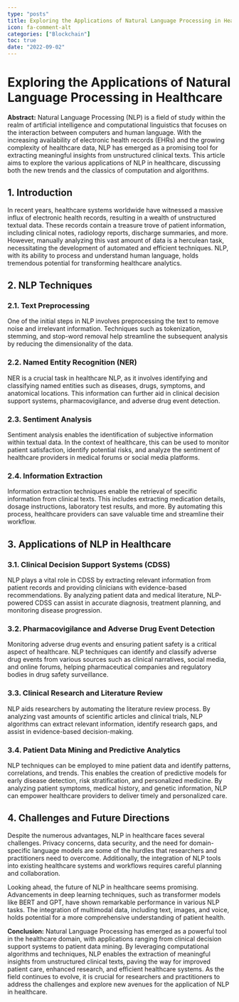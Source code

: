 ```yaml
---
type: "posts"
title: Exploring the Applications of Natural Language Processing in Healthcare
icon: fa-comment-alt
categories: ["Blockchain"]
toc: true
date: "2022-09-02"
---
```




# Exploring the Applications of Natural Language Processing in Healthcare

**Abstract:**
Natural Language Processing (NLP) is a field of study within the realm of artificial intelligence and computational linguistics that focuses on the interaction between computers and human language. With the increasing availability of electronic health records (EHRs) and the growing complexity of healthcare data, NLP has emerged as a promising tool for extracting meaningful insights from unstructured clinical texts. This article aims to explore the various applications of NLP in healthcare, discussing both the new trends and the classics of computation and algorithms.

## 1. Introduction
In recent years, healthcare systems worldwide have witnessed a massive influx of electronic health records, resulting in a wealth of unstructured textual data. These records contain a treasure trove of patient information, including clinical notes, radiology reports, discharge summaries, and more. However, manually analyzing this vast amount of data is a herculean task, necessitating the development of automated and efficient techniques. NLP, with its ability to process and understand human language, holds tremendous potential for transforming healthcare analytics.

## 2. NLP Techniques
### 2.1. Text Preprocessing
One of the initial steps in NLP involves preprocessing the text to remove noise and irrelevant information. Techniques such as tokenization, stemming, and stop-word removal help streamline the subsequent analysis by reducing the dimensionality of the data.

### 2.2. Named Entity Recognition (NER)
NER is a crucial task in healthcare NLP, as it involves identifying and classifying named entities such as diseases, drugs, symptoms, and anatomical locations. This information can further aid in clinical decision support systems, pharmacovigilance, and adverse drug event detection.

### 2.3. Sentiment Analysis
Sentiment analysis enables the identification of subjective information within textual data. In the context of healthcare, this can be used to monitor patient satisfaction, identify potential risks, and analyze the sentiment of healthcare providers in medical forums or social media platforms.

### 2.4. Information Extraction
Information extraction techniques enable the retrieval of specific information from clinical texts. This includes extracting medication details, dosage instructions, laboratory test results, and more. By automating this process, healthcare providers can save valuable time and streamline their workflow.

## 3. Applications of NLP in Healthcare
### 3.1. Clinical Decision Support Systems (CDSS)
NLP plays a vital role in CDSS by extracting relevant information from patient records and providing clinicians with evidence-based recommendations. By analyzing patient data and medical literature, NLP-powered CDSS can assist in accurate diagnosis, treatment planning, and monitoring disease progression.

### 3.2. Pharmacovigilance and Adverse Drug Event Detection
Monitoring adverse drug events and ensuring patient safety is a critical aspect of healthcare. NLP techniques can identify and classify adverse drug events from various sources such as clinical narratives, social media, and online forums, helping pharmaceutical companies and regulatory bodies in drug safety surveillance.

### 3.3. Clinical Research and Literature Review
NLP aids researchers by automating the literature review process. By analyzing vast amounts of scientific articles and clinical trials, NLP algorithms can extract relevant information, identify research gaps, and assist in evidence-based decision-making.

### 3.4. Patient Data Mining and Predictive Analytics
NLP techniques can be employed to mine patient data and identify patterns, correlations, and trends. This enables the creation of predictive models for early disease detection, risk stratification, and personalized medicine. By analyzing patient symptoms, medical history, and genetic information, NLP can empower healthcare providers to deliver timely and personalized care.

## 4. Challenges and Future Directions
Despite the numerous advantages, NLP in healthcare faces several challenges. Privacy concerns, data security, and the need for domain-specific language models are some of the hurdles that researchers and practitioners need to overcome. Additionally, the integration of NLP tools into existing healthcare systems and workflows requires careful planning and collaboration.

Looking ahead, the future of NLP in healthcare seems promising. Advancements in deep learning techniques, such as transformer models like BERT and GPT, have shown remarkable performance in various NLP tasks. The integration of multimodal data, including text, images, and voice, holds potential for a more comprehensive understanding of patient health.

**Conclusion:**
Natural Language Processing has emerged as a powerful tool in the healthcare domain, with applications ranging from clinical decision support systems to patient data mining. By leveraging computational algorithms and techniques, NLP enables the extraction of meaningful insights from unstructured clinical texts, paving the way for improved patient care, enhanced research, and efficient healthcare systems. As the field continues to evolve, it is crucial for researchers and practitioners to address the challenges and explore new avenues for the application of NLP in healthcare.